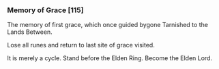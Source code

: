 ### Memory of Grace [115]

The memory of first grace, which once guided bygone Tarnished to the Lands Between.

Lose all runes and return to last site of grace visited.

It is merely a cycle. Stand before the Elden Ring. Become the Elden Lord.